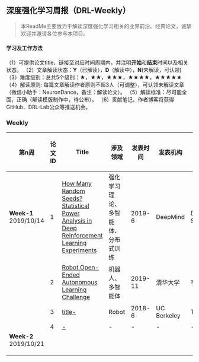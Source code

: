 ## 深度强化学习周报（DRL-Weekly）


>本ReadMe主要致力于解读深度强化学习相关的业界前沿、经典论文，诚挚欢迎并邀请各位参与本项目。

#### 学习及工作方法
（1）可提供论文title、链接至对应时间周期内，并注明**开始**和**结束**时间以及相关状态。
（2）文章解读状态：**Y**（已解读），**D**（解读中），**N**(未解读，可认领)
（3）难度级别：总共5个级别：★，★★，★★★，★★★★，★★★★★
（4）解读原则: 每篇文章解读作者原则不超3人（可调整），可认领未解读文章（微信小助手：NeuronDance，备注：解读论文）。
（5）解读标准：尽可能全面，正确（解读模版制作中，待公布）。
（6）贡献笔记、作者博客将获得GitHub、DRL-Lab公众等推送机会。




### Weekly

| 第n周  | 论文ID    | Title   |  涉及领域    |发表时间|发表机构| 作者|难度级别| 解读状态 |开始-结束时间|贡献作者|论文笔记 |
| ------- | ----------| ---------- | ---------- | ----------| ----------| ---------- | ---------- | ----------- |-----------|----------- |----------- |
| **Week-1**<br>2019/10/14| 1  |[How Many Random Seeds? Statistical Power Analysis in Deep Reinforcement Learning Experiments](https://arxiv.org/abs/1806.08295)  | 强化学习理论、多智能体、分布式训练|2019-6 |DeepMind|David Sliver | ★★★ |Y|2019.10.15 - 2019.10.22|@[NeuronDance](https://github.com/NeuronDance),@[张三](address),@[李四](address)|[detail](https://blog.csdn.net/gsww404/article/details/102531709)|
|  | 2  | [Robot Open-Ended Autonomous Learning Challenge](https://www.aicrowd.com/challenges/neurips-2019-robot-open-ended-autonomous-learning)  | 机器人、多智能体|2019-11 | 清华大学 | 李四 |★★| N|2019.10.25-2019.11-2|||
|  | 3  | [title-]()  | Robot |2018-6 | UC Berkeley | Tom | ★★★★★|D|2019.10.25-2019.11-2|李四，王五，赵三|即将发布|
|  | 4  | [-]()  | - | - | - | -|-||||  | 3  | [-]()  | - | - | - | -|-|||
| **Week-2**<br>2019/10/21|  |  |  |  |  |  |  |
|  |  |  |  |  |  |  |  |
|  |  |  |  |  |  |  |  |
|  |  |  |  |  |  |  |  |

